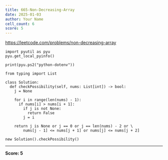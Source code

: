 ```yaml
---
title: 665-Non-Decreasing-Array
date: 2025-01-03
author: Your Name
cell_count: 6
score: 5
---
```


https://leetcode.com/problems/non-decreasing-array


```
import pyutil as pyu
pyu.get_local_pyinfo()
```


```
print(pyu.ps2("python-dotenv"))
```


```
from typing import List
```


```
class Solution:
  def checkPossibility(self, nums: List[int]) -> bool:
    j = None

    for i in range(len(nums) - 1):
      if nums[i] > nums[i + 1]:
        if j is not None:
          return False
        j = i

    return j is None or j == 0 or j == len(nums) - 2 or \
        nums[j - 1] <= nums[j + 1] or nums[j] <= nums[j + 2]
```


```
new Solution().checkPossibility()
```


---
**Score: 5**